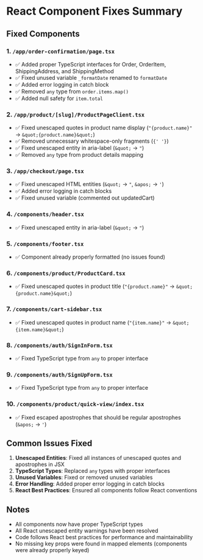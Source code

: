 # React Component Fixes Summary

## Fixed Components

### 1. `/app/order-confirmation/page.tsx`
- ✅ Added proper TypeScript interfaces for Order, OrderItem, ShippingAddress, and ShippingMethod
- ✅ Fixed unused variable `_formatDate` renamed to `formatDate`
- ✅ Added error logging in catch block
- ✅ Removed `any` type from `order.items.map()`
- ✅ Added null safety for `item.total`

### 2. `/app/product/[slug]/ProductPageClient.tsx`
- ✅ Fixed unescaped quotes in product name display (`"{product.name}"` → `&quot;{product.name}&quot;`)
- ✅ Removed unnecessary whitespace-only fragments (`{' '}`)
- ✅ Fixed unescaped entity in aria-label (`&quot;` → `"`)
- ✅ Removed `any` type from product details mapping

### 3. `/app/checkout/page.tsx`
- ✅ Fixed unescaped HTML entities (`&quot;` → `"`, `&apos;` → `'`)
- ✅ Added error logging in catch blocks
- ✅ Fixed unused variable (commented out updatedCart)

### 4. `/components/header.tsx`
- ✅ Fixed unescaped entity in aria-label (`&quot;` → `"`)

### 5. `/components/footer.tsx`
- ✅ Component already properly formatted (no issues found)

### 6. `/components/product/ProductCard.tsx`
- ✅ Fixed unescaped quotes in product title (`"{product.name}"` → `&quot;{product.name}&quot;`)

### 7. `/components/cart-sidebar.tsx`
- ✅ Fixed unescaped quotes in product name (`"{item.name}"` → `&quot;{item.name}&quot;`)

### 8. `/components/auth/SignInForm.tsx`
- ✅ Fixed TypeScript type from `any` to proper interface

### 9. `/components/auth/SignUpForm.tsx`
- ✅ Fixed TypeScript type from `any` to proper interface

### 10. `/components/product/quick-view/index.tsx`
- ✅ Fixed escaped apostrophes that should be regular apostrophes (`&apos;` → `'`)

## Common Issues Fixed

1. **Unescaped Entities**: Fixed all instances of unescaped quotes and apostrophes in JSX
2. **TypeScript Types**: Replaced `any` types with proper interfaces
3. **Unused Variables**: Fixed or removed unused variables
4. **Error Handling**: Added proper error logging in catch blocks
5. **React Best Practices**: Ensured all components follow React conventions

## Notes

- All components now have proper TypeScript types
- All React unescaped entity warnings have been resolved
- Code follows React best practices for performance and maintainability
- No missing key props were found in mapped elements (components were already properly keyed)
